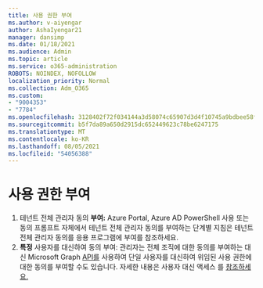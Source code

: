 ```yaml
---
title: 사용 권한 부여
ms.author: v-aiyengar
author: AshaIyengar21
manager: dansimp
ms.date: 01/18/2021
ms.audience: Admin
ms.topic: article
ms.service: o365-administration
ROBOTS: NOINDEX, NOFOLLOW
localization_priority: Normal
ms.collection: Adm_O365
ms.custom:
- "9004353"
- "7784"
ms.openlocfilehash: 3128402f72f034144a3d58074c65907d3d4f10745a9bdbee58fec14b09f419ea
ms.sourcegitcommit: b5f7da89a650d2915dc652449623c78be6247175
ms.translationtype: MT
ms.contentlocale: ko-KR
ms.lasthandoff: 08/05/2021
ms.locfileid: "54056388"
---
```

# <a name="grant-permissions"></a>사용 권한 부여

1. 테넌트 전체 관리자 동의 [](https://docs.microsoft.com/azure/active-directory/manage-apps/grant-admin-consent) **부여:** Azure Portal, Azure AD PowerShell 사용 또는 동의 프롬프트 자체에서 테넌트 전체 관리자 동의를 부여하는 단계별 지침은 테넌트 전체 관리자 동의를 응용 프로그램에 부여를 참조하세요.
1. **특정** 사용자를 대신하여 동의 부여: 관리자는 전체 조직에 대한 동의를 부여하는 대신 Microsoft Graph [API를](https://docs.microsoft.com/graph/use-the-api) 사용하여 단일 사용자를 대신하여 위임된 사용 권한에 대한 동의를 부여할 수도 있습니다. 자세한 내용은 사용자 대신 액세스 를 [참조하세요.](https://docs.microsoft.com/graph/auth-v2-user)